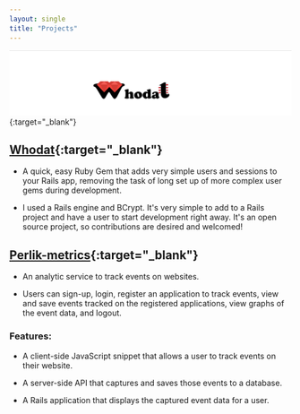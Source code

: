 ```yaml
---
layout: single 
title: "Projects"
---
```

[![Whodat logo](/assets/images/whodat-logo-wide.png)](https://github.com/bperlik/whodat){:target="_blank"}

## [Whodat](https://github.com/bperlik/whodat){:target="_blank"} ##

* A quick, easy Ruby Gem that adds very simple users and sessions to your Rails app, removing the task of long set up of more complex user gems during development.

* I used a Rails engine and BCrypt. It's very simple to add to a Rails project and have a user to start development right away. It's an open source project, so contributions are desired and welcomed!

## [Perlik-metrics](https://github.com/bperlik/perlik-metrics){:target="_blank"} ##

* An analytic service to track events on websites.

* Users can sign-up, login, register an application to track events, view and save events tracked on the registered applications, view graphs of the event data, and logout.

### Features: ###
* A client-side JavaScript snippet that allows a user to track events on their website.

* A server-side API that captures and saves those events to a database.

* A Rails application that displays the captured event data for a user.

